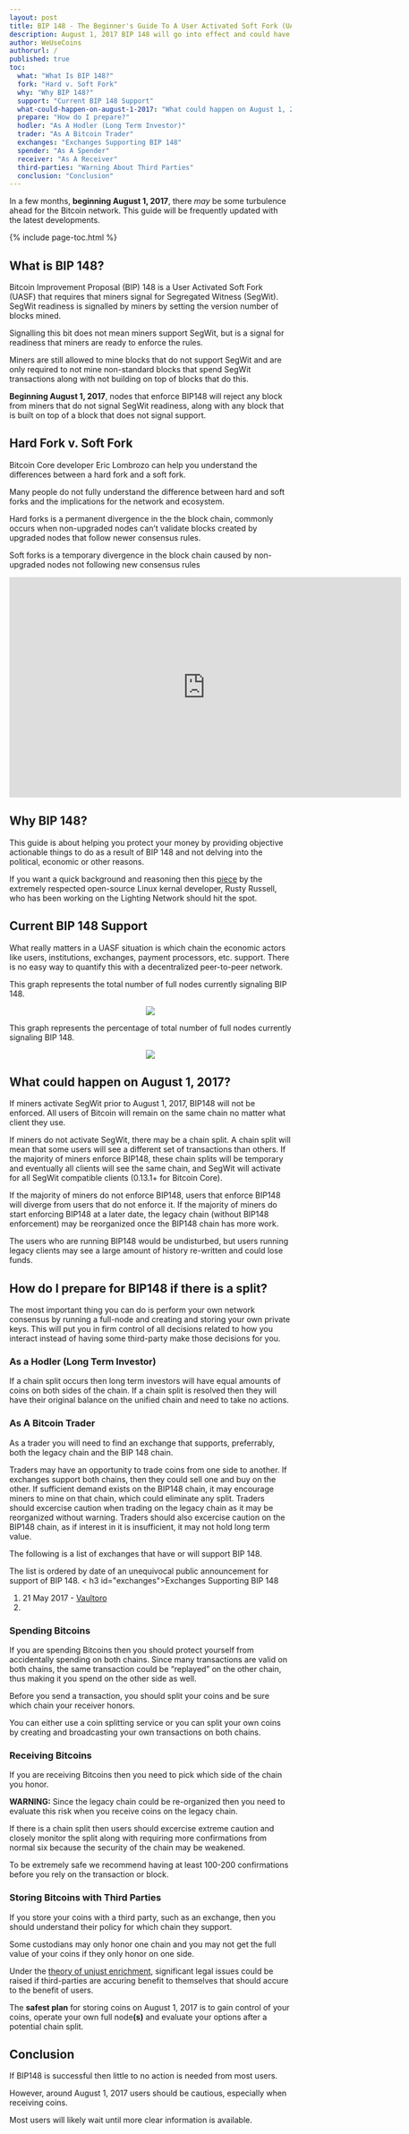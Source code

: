 ```yaml
---
layout: post
title: BIP 148 - The Beginner's Guide To A User Activated Soft Fork (UASF)
description: August 1, 2017 BIP 148 will go into effect and could have serious implications for the Bitcoin community. Learn how to protect yourself and your money.
author: WeUseCoins
authorurl: /
published: true
toc:
  what: "What Is BIP 148?"
  fork: "Hard v. Soft Fork"
  why: "Why BIP 148?"
  support: "Current BIP 148 Support"
  what-could-happen-on-august-1-2017: "What could happen on August 1, 2017?"
  prepare: "How do I prepare?"
  hodler: "As A Hodler (Long Term Investor)"
  trader: "As A Bitcoin Trader"
  exchanges: "Exchanges Supporting BIP 148"
  spender: "As A Spender"
  receiver: "As A Receiver"
  third-parties: "Warning About Third Parties"
  conclusion: "Conclusion"  
---
```


<p>In a few months, <b>beginning August 1, 2017</b>, there <i>may</i> be some turbulence ahead for the Bitcoin network. This guide will be frequently updated with the latest developments.

{% include page-toc.html %}

<h2 id="what">What is BIP 148?</h2>
<p>Bitcoin Improvement Proposal (BIP) 148 is a User Activated Soft Fork (UASF) that requires that miners signal for Segregated Witness (SegWit). SegWit readiness is signalled by miners by setting the version number of blocks mined.
<p>Signalling this bit does not mean miners support SegWit, but is a signal for readiness that miners are ready to enforce the rules.
<p>Miners are still allowed to mine blocks that do not support SegWit and are only required to not mine non-standard blocks that spend SegWit transactions along with not building on top of blocks that do this.
<p><b>Beginning August 1, 2017</b>, nodes that enforce BIP148 will reject any block from miners that do not signal SegWit readiness, along with any block that is built on top of a block that does not signal support.

<h2 id="fork">Hard Fork v. Soft Fork</h2>
<p>Bitcoin Core developer Eric Lombrozo can help you understand the <a href"http://www.bitcoin.kn/2016/04/ciphrex-ceo-eric-lombrozo-contrasts-hard-soft-forks/">differences between a hard fork and a soft fork</a>.
<p>Many people do not fully understand the difference between hard and soft forks and the implications for the network and ecosystem.
<p>Hard forks is a permanent divergence in the the block chain, commonly occurs when non-upgraded nodes can’t validate blocks created by upgraded nodes that follow newer consensus rules.
<p>Soft forks is a temporary divergence in the block chain caused by non-upgraded nodes not following new consensus rules
<center><iframe width="700" height="394" src="https://www.youtube.com/embed/pdaXY1OOiWQ" frameborder="0" allowfullscreen=""></iframe></center>

<h2 id="why">Why BIP 148?</h2>
<p>This guide is about helping you protect your money by providing objective actionable things to do as a result of BIP 148 and not delving into the political, economic or other reasons.
<p>If you want a quick background and reasoning then this <a href="https://medium.com/@rusty_lightning/i-support-uasf-for-segregated-witness-75d9ef286fe5">piece</a> by the extremely respected open-source Linux kernal developer, Rusty Russell, who has been working on the Lighting Network should hit the spot.

<h2 id="support">Current BIP 148 Support</h2>
<p>What really matters in a UASF situation is which chain the economic actors like users, institutions, exchanges, payment processors, etc. support. There is no easy way to quantify this with a decentralized peer-to-peer network.
<p>This graph represents the total number of full nodes currently signaling BIP 148.
<p><center><img src="uasf_bips_all.png"></center>
<p>This graph represents the percentage of total number of full nodes currently signaling BIP 148.
<p><center><img src="uasf_percent_all.png"></center>

<h2 id="what-could-happen-on-august-1-2017">What could happen on August 1, 2017?</h2>
<p>If miners activate SegWit prior to August 1, 2017, BIP148 will not be enforced.  All users of Bitcoin will remain on the same chain no matter what client they use.
<p>If miners do not activate SegWit, there may be a chain split.  A chain split will mean that some users will see a different set of transactions than others.  If  the majority of miners enforce BIP148, these chain splits will be temporary and eventually all clients will see the same chain, and SegWit will activate for all SegWit compatible clients (0.13.1+ for Bitcoin Core).
<p>If the majority of miners do not enforce BIP148, users that enforce  BIP148 will diverge from users that do not enforce it.  If the majority of miners do start enforcing BIP148 at a later date, the legacy chain (without BIP148 enforcement) may be reorganized once the BIP148 chain has more work.
<p>The users who are running BIP148 would be undisturbed, but users running legacy clients may see a large amount of history re-written and could lose funds.

<h2 id="prepare">How do I prepare for BIP148 if there is a split?</h2>
<p>The most important thing you can do is perform your own network consensus by running a full-node and creating and storing your own private keys. This will put you in firm control of all decisions related to how you interact instead of having some third-party make those decisions for you.

<h3 id="hodler">As a Hodler (Long Term Investor)</h3>
<p>If a chain split occurs then long term investors will have equal amounts of coins on both sides of the chain.  If a chain split is resolved then they will have their original balance on the unified chain and need to take no actions.

<h3 id="trader">As A Bitcoin Trader</h3>
<p>As a trader you will need to find an exchange that supports, preferrably, both the legacy chain and the BIP 148 chain.
<p>Traders may have an opportunity to trade coins from one side to another.  If exchanges support both chains, then they could sell one and buy on the other.  If sufficient demand exists on the BIP148 chain, it may encourage miners to mine on that chain, which could eliminate any split.  Traders should excercise caution when trading on the legacy chain as it may be reorganized without warning.  Traders should also excercise caution on the BIP148 chain, as if interest in it is insufficient, it may not hold long term value.
<p>The following is a list of exchanges that have or will support BIP 148.
<p>The list is ordered by date of an unequivocal public announcement for support of BIP 148.
< h3 id="exchanges">Exchanges Supporting BIP 148</h3>
<ol>
<li>21 May 2017 - <a href="https://www.reddit.com/r/Bitcoin/comments/6chx7s/i_have_decided_that_my_node_will_run_bip_148_im/dhuspz3/">Vaultoro</a><li>
</ol>

<h3 id="spender">Spending Bitcoins</h3>
<p>If you are spending Bitcoins then you should protect yourself from accidentally spending on both chains.  Since many transactions are valid on both chains, the same transaction could be “replayed” on the other chain, thus making it you spend on the other side as well.
<p>Before you send a transaction, you should split your coins and be sure which chain your receiver honors.
<p>You can either use a coin splitting service or you can split your own coins by creating and broadcasting your own transactions on both chains.

<h3 id="receiver">Receiving Bitcoins</h3>
<p>If you are receiving Bitcoins then you need to pick which side of the chain you honor.
<p><b>WARNING:</b> Since the legacy chain could be re-organized then you need to evaluate this risk when you receive coins on the legacy chain.
<p>If there is a chain split then users should excercise extreme caution and closely monitor the split along with requiring more confirmations from normal six because the security of the chain may be weakened.
<p>To be extremely safe we recommend having at least 100-200 confirmations before you rely on the transaction or block.

<h3 id="third-parties">Storing Bitcoins with Third Parties</h3>
<p>If you store your coins with a third party, such as an exchange, then you should understand their policy for which chain they support.
<p>Some custodians may only honor one chain and you may not get the full value of your coins if they only honor on one side.
<p>Under the <a href="https://en.wikipedia.org/wiki/Unjust_enrichment">theory of unjust enrichment</a>, significant legal issues could be raised if third-parties are accuring benefit to themselves that should accure to the benefit of users.
<p>The <b>safest plan</b> for storing coins on August 1, 2017 is to gain control of your coins, operate your own full node<b>(s)</b> and evaluate your options after a potential chain split.

<h2 id="conclusion">Conclusion</h2>
<p>If BIP148 is successful then little to no action is needed from most users.
<p>However, around August 1, 2017 users should be cautious, especially when receiving coins.
<p>Most users will likely wait until more clear information is available.